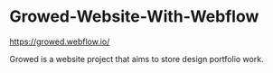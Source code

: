 # Growed-Website-With-Webflow
https://growed.webflow.io/

Growed is a website project that aims to store design portfolio work.
